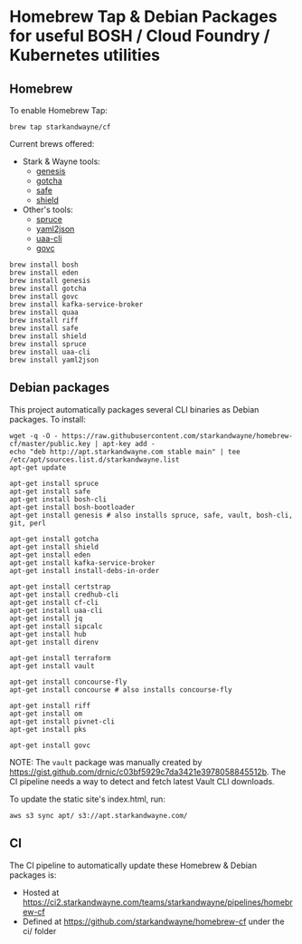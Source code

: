 # Homebrew Tap & Debian Packages for useful BOSH / Cloud Foundry / Kubernetes utilities

## Homebrew

To enable Homebrew Tap:

```plain
brew tap starkandwayne/cf
```

Current brews offered:

- Stark & Wayne tools:
  - [genesis](https://github.com/starkandwayne/genesis)
  - [gotcha](https://github.com/starkandwayne/gotcha)
  - [safe](https://github.com/starkandwayne/safe)
  - [shield](https://github.com/starkandwayne/shield)
- Other's tools:
  - [spruce](https://github.com/geofffranks/spruce)
  - [yaml2json](https://github.com/bronze1man/go-yaml2json)
  - [uaa-cli](https://github.com/cloudfoundry-incubator/uaa-cli)
  - [govc](https://github.com/vmware/govmomi)

```plain
brew install bosh
brew install eden
brew install genesis
brew install gotcha
brew install govc
brew install kafka-service-broker
brew install quaa
brew install riff
brew install safe
brew install shield
brew install spruce
brew install uaa-cli
brew install yaml2json
```

## Debian packages

This project automatically packages several CLI binaries as Debian packages. To install:

```plain
wget -q -O - https://raw.githubusercontent.com/starkandwayne/homebrew-cf/master/public.key | apt-key add -
echo "deb http://apt.starkandwayne.com stable main" | tee /etc/apt/sources.list.d/starkandwayne.list
apt-get update

apt-get install spruce
apt-get install safe
apt-get install bosh-cli
apt-get install bosh-bootloader
apt-get install genesis # also installs spruce, safe, vault, bosh-cli, git, perl

apt-get install gotcha
apt-get install shield
apt-get install eden
apt-get install kafka-service-broker
apt-get install install-debs-in-order

apt-get install certstrap
apt-get install credhub-cli
apt-get install cf-cli
apt-get install uaa-cli
apt-get install jq
apt-get install sipcalc
apt-get install hub
apt-get install direnv

apt-get install terraform
apt-get install vault

apt-get install concourse-fly
apt-get install concourse # also installs concourse-fly

apt-get install riff
apt-get install om
apt-get install pivnet-cli
apt-get install pks

apt-get install govc
```

NOTE: The `vault` package was manually created by https://gist.github.com/drnic/c03bf5929c7da3421e3978058845512b. The CI pipeline needs a way to detect and fetch latest Vault CLI downloads.

To update the static site's index.html, run:

```plain
aws s3 sync apt/ s3://apt.starkandwayne.com/
```

## CI

The CI pipeline to automatically update these Homebrew & Debian packages is:

- Hosted at https://ci2.starkandwayne.com/teams/starkandwayne/pipelines/homebrew-cf
- Defined at https://github.com/starkandwayne/homebrew-cf under the ci/ folder
